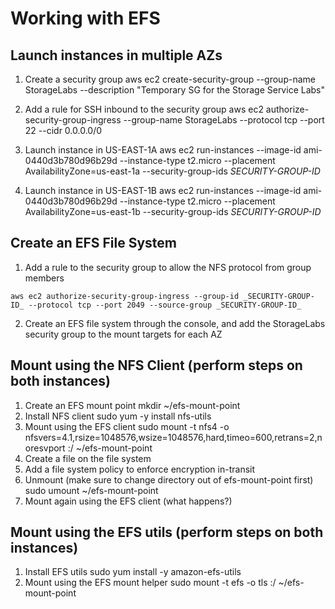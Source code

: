 
# Working with EFS

## Launch instances in multiple AZs
1. Create a security group
aws ec2 create-security-group --group-name StorageLabs --description "Temporary SG for the Storage Service Labs"

2. Add a rule for SSH inbound to the security group
aws ec2 authorize-security-group-ingress --group-name StorageLabs --protocol tcp --port 22 --cidr 0.0.0.0/0

3. Launch instance in US-EAST-1A
aws ec2 run-instances --image-id ami-0440d3b780d96b29d --instance-type t2.micro --placement AvailabilityZone=us-east-1a --security-group-ids _SECURITY-GROUP-ID_

4. Launch instance in US-EAST-1B
aws ec2 run-instances --image-id ami-0440d3b780d96b29d --instance-type t2.micro --placement AvailabilityZone=us-east-1b --security-group-ids _SECURITY-GROUP-ID_

## Create an EFS File System

1. Add a rule to the security group to allow the NFS protocol from group members

```
aws ec2 authorize-security-group-ingress --group-id _SECURITY-GROUP-ID_ --protocol tcp --port 2049 --source-group _SECURITY-GROUP-ID_
```

2. Create an EFS file system through the console, and add the StorageLabs security group to the mount targets for each AZ

## Mount using the NFS Client (perform steps on both instances)
1. Create an EFS mount point
mkdir ~/efs-mount-point
2. Install NFS client
sudo yum -y install nfs-utils
3. Mount using the EFS client
sudo mount -t nfs4 -o nfsvers=4.1,rsize=1048576,wsize=1048576,hard,timeo=600,retrans=2,noresvport <EFS-DNS-NAME>:/ ~/efs-mount-point
4. Create a file on the file system
5. Add a file system policy to enforce encryption in-transit
6. Unmount (make sure to change directory out of efs-mount-point first)
sudo umount ~/efs-mount-point
4. Mount again using the EFS client (what happens?)

## Mount using the EFS utils (perform steps on both instances)
1. Install EFS utils
sudo yum install -y amazon-efs-utils
2. Mount using the EFS mount helper
sudo mount -t efs -o tls <EFS-DNS-NAME>:/ ~/efs-mount-point